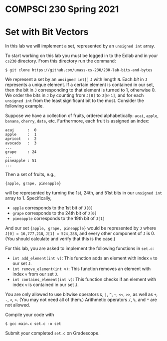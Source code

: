 # COMPSCI 230 Spring 2021
# Set with Bit Vectors

In this lab we will implement a set, represented by an `unsigned int` array.

To start working on this lab you must be logged in to the Edlab and in your
`cs230` directory. From this directory run the command:

```
$ git clone https://github.com/umass-cs-230/230-lab-bits-and-bytes
```

We represent a set by an `unsigned int[]` `J` with length `N`. Each *bit* in `J`
represents a unique element. If a certain element is contained in our set, then
the bit in `J` corresponding to that element is turned to 1, otherwise 0. We
order the bits in `J` by counting from `J[0]` to `J[N-1]`, and for each
`unsigned int` from the least significant bit to the most. Consider the
following example.

Suppose we have a collection of fruits, ordered alphabetically: `acai`, `apple`,
`banana`, `cherry`, `date`, etc. Furthermore, each fruit is assigned an index:

```
acai      :  0
apple     :  1
apricot   :  2
avocado   :  3
...
grape     : 24
...
pineapple : 51
...
```

Then a set of fruits, e.g.,

```
{apple, grape, pineapple}
```
will be represented by turning the 1st, 24th, and 51st bits in our `unsigned
int` array to 1. Specifically,

* `apple` corresponds to the 1st bit of `J[0]`
* `grape` corresponds to the 24th bit of `J[0]`
* `pineapple` corresponds to the 19th bit of `J[1]`

And our set `{apple, grape, pineapple}` would be represented by `J` where `J[0]
= 16,777,218`, `J[1] = 524,288`, and every other component of `J` is 0. (You
should calculate and verify that this is the case.)

For this lab, you are asked to implement the following functions in `set.c`:

* `int add_element(int v)`: This function adds an element with index `v`
 to our set `J`. 
* `int remove_element(int v)`: This function removes an element with
 index `v` from our set `J`.
* `int contains_element(int v)`: This function checks if an element with
 index `v` is contained in our set `J`.

You are only allowed to use bitwise operators `&`, `|`, `^`, `~`, `<<`, `>>`, as
well as `+`, `-`, `<`, `>`. (You may not need all of them.) Arithmetic operators `/`,
`%`, and  `*` are not allowed.

Compile your code with
```
$ gcc main.c set.c -o set
```

Submit your completed `set.c` on Gradescope.
